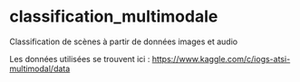 # classification_multimodale
Classification de scènes à partir de données images et audio

Les données utilisées se trouvent ici : https://www.kaggle.com/c/iogs-atsi-multimodal/data
